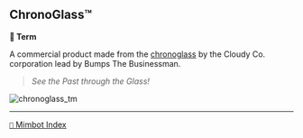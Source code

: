 ## ChronoGlass™️

**📑 Term**

A commercial product made from the [chronoglass](<https://zeithalt.github.io/r/chronoglass.html>) by the Cloudy Co. corporation lead by Bumps The Businessman. 

> _See the Past through the Glass!_

![chronoglass_tm](https://zeithalt.github.io/r/i/chronoglass_tm.png)

<!---
keywords:  chronoglass, cloudy co, bumps
aliases: 
-->
----------
[`📑` Mimbot Index](</index.md#29a0>)